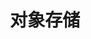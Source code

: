 ---
    weight: 12
    title: "对象存储"
    description: ""
    icon: "article"
    draft: false
    toc: true
---